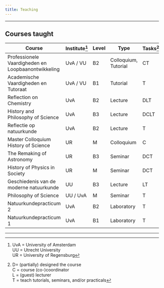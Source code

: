 ```yaml
---
title: Teaching
---
```

----
## Courses taught

| Course                                             | Institute[^inst] | Level | Type                 | Tasks[^tasks] | First | Last  |     |
| -------------------------------------------------- | ---------------- | ----- | -------------------- | ------------- | ----- | ----- | --- |
| Professionele Vaardigheden en Loopbaanontwikkeling | UvA / VU         | B2    | Colloquium, Tutorial | CT            | 23/24 | 24/25 |     |
| Academische Vaardigheden en Tutoraat               | UvA / VU         | B1    | Tutorial             | T             | 23/24 | 24/25 |     |
| Reflection on Chemistry                            | UvA              | B2    | Lecture              | DLT           | 23/24 | 24/25 |     |
| History and Philosophy of Science                  | UvA              | B3    | Lecture              | DCLT          | 16/17 | 24/25 |     |
| Reflectie op natuurkunde                           | UvA              | B2    | Lecture              | T             | 23/24 |       |     |
| Master Colloquium History of Science               | UR               | M     | Colloquium           | C             | 22/23 |       |     |
| The Remaking of Astronomy                          | UR               | B3    | Seminar              | DCT           | 21/22 |       |     |
| History of Physics in Society                      | UR               | M     | Seminar              | DCT           | 21/22 | 22/23 |     |
| Geschiedenis van de moderne natuurkunde            | UU               | B3    | Lecture              | LT            | 16/17 | 17/18 |     |
| Philosophy of Science                              | UU / UvA         | M     | Seminar              | T             | 14/15 | 15/16 |     |
| Natuurkundepracticum 2                             | UvA              | B2    | Laboratory           | T             | 08/09 | 09/10 |     |
| Natuurkundepracticum 1                             | UvA              | B1    | Laboratory           | T             | 08/09 |       |     |

----

[^tasks]: D= (partially) designed the course  
	C = course (co-)coordinator  
	L = (guest) lecturer  
	T = teach tutorials, seminars, and/or practicals

[^inst]: UvA = University of Amsterdam  
	UU = Utrecht University  
	UR = University of Regensburg
